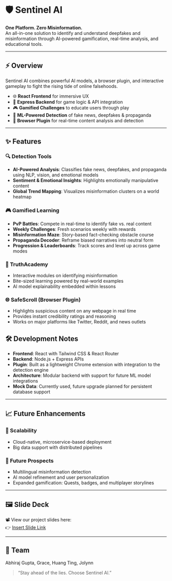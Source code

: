 # 🛡️ Sentinel AI  
**One Platform. Zero Misinformation.**  
An all-in-one solution to identify and understand deepfakes and misinformation through AI-powered gamification, real-time analysis, and educational tools.

---

## ⚡ Overview

Sentinel AI combines powerful AI models, a browser plugin, and interactive gameplay to fight the rising tide of online falsehoods.

- 🌐 **React Frontend** for immersive UX  
- 🔗 **Express Backend** for game logic & API integration  
- 🎮 **Gamified Challenges** to educate users through play  
- 🧠 **ML-Powered Detection** of fake news, deepfakes & propaganda  
- 🧩 **Browser Plugin** for real-time content analysis and detection  

---

## ✨ Features

### 🔍 Detection Tools
- **AI-Powered Analysis**: Classifies fake news, deepfakes, and propaganda using NLP, vision, and emotional models  
- **Sentiment & Emotional Insights**: Highlights emotionally manipulative content  
- **Global Trend Mapping**: Visualizes misinformation clusters on a world heatmap

### 🎮 Gamified Learning
- **PvP Battles**: Compete in real-time to identify fake vs. real content  
- **Weekly Challenges**: Fresh scenarios weekly with rewards  
- **Misinformation Maze**: Story-based fact-checking obstacle course  
- **Propaganda Decoder**: Reframe biased narratives into neutral form  
- **Progression & Leaderboards**: Track scores and level up across game modes  

### 🧠 TruthAcademy
- Interactive modules on identifying misinformation  
- Bite-sized learning powered by real-world examples  
- AI model explainability embedded within lessons  

### 🌐 SafeScroll (Browser Plugin)
- Highlights suspicious content on any webpage in real time  
- Provides instant credibility ratings and reasoning  
- Works on major platforms like Twitter, Reddit, and news outlets  



## 🛠 Development Notes

- **Frontend**: React with Tailwind CSS & React Router  
- **Backend**: Node.js + Express APIs  
- **Plugin**: Built as a lightweight Chrome extension with integration to the detection engine  
- **Architecture**: Modular backend with support for future ML model integrations  
- **Mock Data**: Currently used, future upgrade planned for persistent database support  

---

## 📈 Future Enhancements

### 🔄 Scalability
- Cloud-native, microservice-based deployment
- Big data support with distributed pipelines

### 🔮 Future Prospects
- Multilingual misinformation detection  
- AI model refinement and user personalization  
- Expanded gamification: Quests, badges, and multiplayer storylines  

---

## 🖼️ Slide Deck

📽 View our project slides here:  
👉 [Insert Slide Link](https://www.canva.com/design/DAGg7FsNJts/XIfDTL3TFMms1KWYKWHEJA/edit?ui=eyJIIjp7IkEiOnRydWV9fQ)

---

## 👥 Team

Abhiraj Gupta, Grace, Huang Ting, Jolynn

> “Stay ahead of the lies. Choose Sentinel AI.”  
